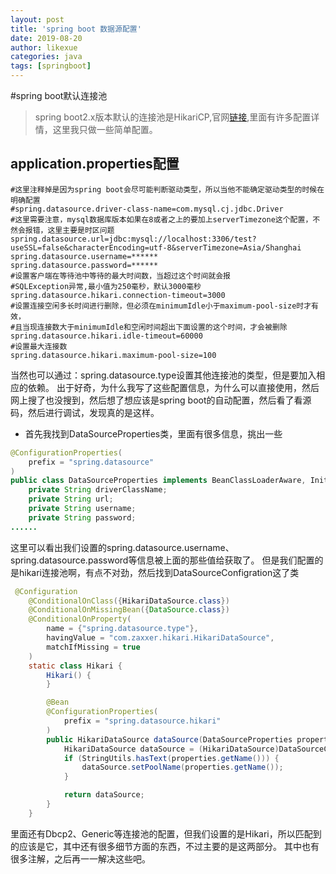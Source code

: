 ```yaml
---
layout: post
title: 'spring boot 数据源配置'
date: 2019-08-20
author: likexue
categories: java
tags: [springboot]
---
```


#spring boot默认连接池
> spring boot2.x版本默认的连接池是HikariCP,官网[链接](https://github.com/brettwooldridge/HikariCP),里面有许多配置详情，这里我只做一些简单配置。
## application.properties配置

```properties
#这里注释掉是因为spring boot会尽可能判断驱动类型，所以当他不能确定驱动类型的时候在明确配置
#spring.datasource.driver-class-name=com.mysql.cj.jdbc.Driver
#这里需要注意，mysql数据库版本如果在8或者之上的要加上serverTimezone这个配置，不然会报错，这里主要是时区问题
spring.datasource.url=jdbc:mysql://localhost:3306/test?useSSL=false&characterEncoding=utf-8&serverTimezone=Asia/Shanghai
spring.datasource.username=******
spring.datasource.password=******
#设置客户端在等待池中等待的最大时间数，当超过这个时间就会报   
#SQLException异常,最小值为250毫秒，默认3000毫秒
spring.datasource.hikari.connection-timeout=3000
#设置连接空闲多长时间进行删除，但必须在minimumIdle小于maximum-pool-size时才有效，
#且当现连接数大于minimumIdle和空闲时间超出下面设置的这个时间，才会被删除
spring.datasource.hikari.idle-timeout=60000
#设置最大连接数
spring.datasource.hikari.maximum-pool-size=100
```

当然也可以通过：spring.datasource.type设置其他连接池的类型，但是要加入相应的依赖。
出于好奇，为什么我写了这些配置信息，为什么可以直接使用，然后网上搜了也没搜到，然后想了想应该是spring boot的自动配置，然后看了看源码，然后进行调试，发现真的是这样。
+ 首先我找到DataSourceProperties类，里面有很多信息，挑出一些

```java
@ConfigurationProperties(
    prefix = "spring.datasource"
)
public class DataSourceProperties implements BeanClassLoaderAware, InitializingBean {
    private String driverClassName;
    private String url;
    private String username;
    private String password;
......
```

这里可以看出我们设置的spring.datasource.username、
spring.datasource.password等信息被上面的那些值给获取了。
但是我们配置的是hikari连接池啊，有点不对劲，然后找到DataSourceConfigration这了类

```java
 @Configuration
    @ConditionalOnClass({HikariDataSource.class})
    @ConditionalOnMissingBean({DataSource.class})
    @ConditionalOnProperty(
        name = {"spring.datasource.type"},
        havingValue = "com.zaxxer.hikari.HikariDataSource",
        matchIfMissing = true
    )
    static class Hikari {
        Hikari() {
        }

        @Bean
        @ConfigurationProperties(
            prefix = "spring.datasource.hikari"
        )
        public HikariDataSource dataSource(DataSourceProperties properties) {
            HikariDataSource dataSource = (HikariDataSource)DataSourceConfiguration.createDataSource(properties, HikariDataSource.class);
            if (StringUtils.hasText(properties.getName())) {
                dataSource.setPoolName(properties.getName());
            }

            return dataSource;
        }
    }
```

里面还有Dbcp2、Generic等连接池的配置，但我们设置的是Hikari，所以匹配到的应该是它，其中还有很多细节方面的东西，不过主要的是这两部分。 其中也有很多注解，之后再一一解决这些吧。

